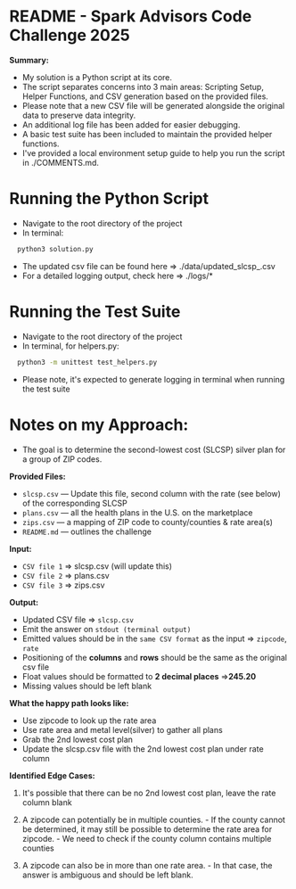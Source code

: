 # README - Spark Advisors Code Challenge 2025

  **Summary:**
  - My solution is a Python script at its core.
  - The script separates concerns into 3 main areas: Scripting Setup, Helper Functions, and CSV generation based on the provided files.
  - Please note that a new CSV file will be generated alongside the original data to preserve data integrity.
  - An additional log file has been added for easier debugging.
  - A basic test suite has been included to maintain the provided helper functions. 
  - I've provided a local environment setup guide to help you run the script in ./COMMENTS.md.

# Running the Python Script
  - Navigate to the root directory of the project
  - In terminal:
```bash
  python3 solution.py
```

  - The updated csv file can be found here => ./data/updated_slcsp_<TIMESTAMP>.csv
  - For a detailed logging output, check here => ./logs/*

# Running the Test Suite
  - Navigate to the root directory of the project
  - In terminal, for helpers.py:
```bash
  python3 -m unittest test_helpers.py
```

  - Please note, it's expected to generate logging in terminal when running the test suite

# Notes on my Approach:
  - The goal is to determine the second-lowest cost (SLCSP) silver plan for a group of ZIP codes.

  **Provided Files:**
  - `slcsp.csv` — Update this file, second column with the rate (see below) of the corresponding SLCSP
  - `plans.csv` — all the health plans in the U.S. on the marketplace
  - `zips.csv` — a mapping of ZIP code to county/counties & rate area(s)
  - `README.md` — outlines the challenge

  **Input:**
  - `CSV file 1` => slcsp.csv (will update this)
  - `CSV file 2` => plans.csv
  - `CSV file 3` => zips.csv

  **Output:** 
  - Updated CSV file => `slcsp.csv`
  - Emit the answer on `stdout (terminal output)`
  - Emitted values should be in the `same CSV format` as the input => `zipcode`, `rate`
  - Positioning of the **columns** and **rows** should be the same as the original csv file
  - Float values should be formatted to **2 decimal places** =>**245.20**
  - Missing values should be left blank

  **What the happy path looks like:**
  - Use zipcode to look up the rate area
  - Use rate area and metal level(silver) to gather all plans
  - Grab the 2nd lowest cost plan
  - Update the slcsp.csv file with the 2nd lowest cost plan under rate column

  **Identified Edge Cases:**
  1. It's possible that there can be no 2nd lowest cost plan, leave the rate column blank
  2. A zipcode can potentially be in multiple counties.
    - If the county cannot be determined, it may still be possible to determine the rate area for zipcode.
    - We need to check if the county column contains multiple counties

  3. A zipcode can also be in more than one rate area. 
    - In that case, the answer is ambiguous and should be left blank.